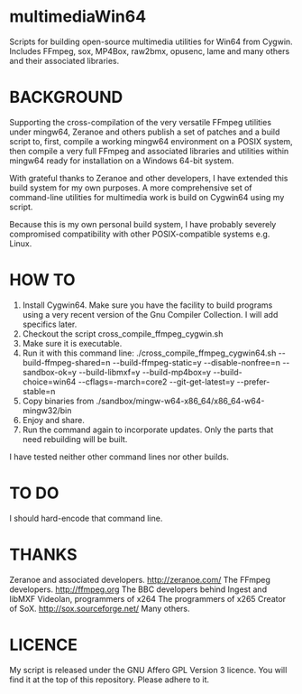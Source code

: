 multimediaWin64
===============

Scripts for building open-source multimedia utilities for Win64 from Cygwin. Includes FFmpeg, sox, MP4Box, raw2bmx, opusenc, lame and many others and their associated libraries.


BACKGROUND
==========

Supporting the cross-compilation of the very versatile FFmpeg utilities under mingw64, Zeranoe and others publish a set of patches and a build script to, first, compile a working mingw64 environment on a POSIX system, then compile a very full FFmpeg and associated libraries and utilities within mingw64 ready for installation on a Windows 64-bit system.

With grateful thanks to Zeranoe and other developers, I have extended this build system for my own purposes. A more comprehensive set of command-line utilities for multimedia work is build on Cygwin64 using my script.

Because this is my own personal build system, I have probably severely compromised compatibility with other POSIX-compatible systems e.g. Linux.


HOW TO
======

1.  Install Cygwin64. Make sure you have the facility to build programs using a very recent version of the Gnu Compiler Collection. I will add specifics later.
2.  Checkout the script cross_compile_ffmpeg_cygwin.sh
3.  Make sure it is executable.
4.  Run it with this command line:
    ./cross_compile_ffmpeg_cygwin64.sh --build-ffmpeg-shared=n --build-ffmpeg-static=y --disable-nonfree=n --sandbox-ok=y --build-libmxf=y --build-mp4box=y --build-choice=win64 --cflags=-march=core2 --git-get-latest=y --prefer-stable=n
5.  Copy binaries from ./sandbox/mingw-w64-x86_64/x86_64-w64-mingw32/bin
6.  Enjoy and share.
7.  Run the command again to incorporate updates. Only the parts that need rebuilding will be built.

I have tested neither other command lines nor other builds.


TO DO
=====

I should hard-encode that command line.


THANKS
======

Zeranoe and associated developers. http://zeranoe.com/
The FFmpeg developers. http://ffmpeg.org
The BBC developers behind Ingest and libMXF
Videolan, programmers of x264
The programmers of x265
Creator of SoX. http://sox.sourceforge.net/
Many others.


LICENCE
=======

My script is released under the GNU Affero GPL Version 3 licence. You will find it at the top of this repository. Please adhere to it.

